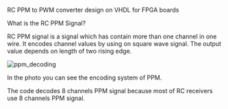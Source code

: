 RC PPM to PWM converter design on VHDL for FPGA boards

What is the RC PPM Signal?

RC PPM signal is a signal which has contain more than one channel in one wire. It encodes channel values by using on square wave signal. The output value depends on length of two rising edge.

![ppm_decoding](https://user-images.githubusercontent.com/43293467/198899385-43628ed2-1ad2-46ac-addb-31e2c1f7685d.gif)

In the photo you can see the encoding system of PPM.


The code decodes 8 channels PPM signal because most of RC receivers use 8 channels PPM signal. 
